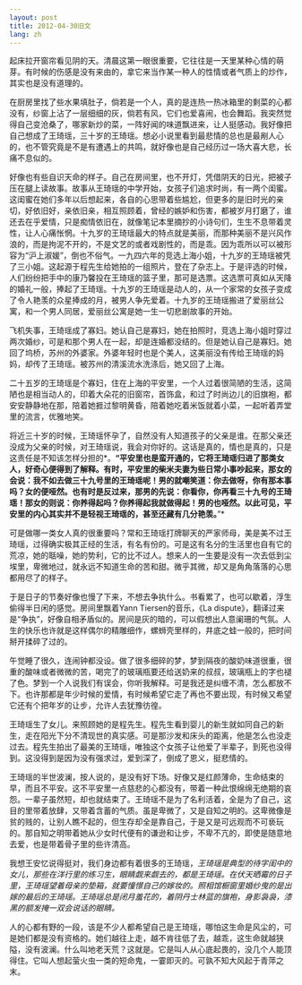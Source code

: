 ```yaml
---
layout: post
title: 2012-04-30旧文
lang: zh
---
```


起床拉开窗帘看见阴的天。清晨这第一眼很重要，它往往是一天里某种心情的萌芽。有时候的伤感是没有来由的，拿它来当作某一种人的性情或者气质上的炒作，其实也是没有道理的。

在厨房里找了些水果填肚子，倘若是一个人，真的是连热一热冰箱里的剩菜的心都没有，纱窗上沾了一层细细的灰，倘若有风，它们也爱喜闹，也会舞蹈。我突然觉得自己变沧桑了，哪家新炒的菜，一阵好闻的味道飘进来，让人挺感动。我好像把自己想成了王琦瑶，三十岁的王琦瑶。想必小说里看到最悲情的总也是最剐人心的，也不管究竟是不是有遭遇上的共鸣，就好像也是自己经历过一场大喜大悲，长痛不息似的。

好像也有些自识天命的样子。自己在房间里，也不开灯，凭借阴天的日光，把被子压在腿上读故事。故事从王琦瑶的中学开始，女孩子们追求时尚，有一两个闺蜜。这闺蜜在她们多年以后想起来，各自的心思带着些尴尬，但更多的是旧时光的亲切，好依旧好，亲依旧亲，相互照顾着，曾经的嫉妒和伤害，都被岁月打磨了，谁还去在乎爱情，只是痴情依旧在，就像笔记本里摘抄的小诗句们，生生不息带着灵性，让人心痛怅惘。十九岁的王琦瑶最大的特点就是美丽，而那种美丽不是兴风作浪的，而是拘泥不开的，不是文艺的或者戏剧性的，而是乖。因为乖所以可以被形容为“沪上淑媛”，倒也不俗气。一九四六年的竞选上海小姐，十九岁的王琦瑶被凭了三小姐。这起源于程先生给她拍的一组照片，登在了杂志上。于是评选的时候，人们纷纷把手中的康乃馨投在王琦瑶的篮子里，那可是选票。这选票可真如从天降的婚礼一般，捧起了王琦瑶。十九岁的王琦瑶是动人的，从一个家常的女孩子变成了令人艳羡的众星捧成的月，被男人争先爱着。十九岁的王琦瑶搬进了爱丽丝公寓，和一个男人同居，爱丽丝公寓是她一生一切悲剧故事的开始。

飞机失事，王琦瑶成了寡妇。她认自己是寡妇，她在拍照时，竞选上海小姐时穿过两次婚纱，可是和那个男人在一起，却是连婚都没结的。但是她认自己是寡妇。她回了坞桥，苏州的外婆家。外婆年轻时也是个美人，这美丽没有传给王琦瑶的妈妈，却传了王琦瑶。被苏州的清溪流水洗涤后，她又回了上海。

二十五岁的王琦瑶是个寡妇，住在上海的平安里，一个人过着很简陋的生活，这简陋也是相当动人的，印着大朵花的旧窗帘，首饰盒，和过了时尚边儿的旧旗袍，都安安静静地在那，陪着她捱过黎明黄昏，陪着她吃着米饭就着小菜，一起听着弄堂里的流言，优雅地笑。

将近三十岁的时候，王琦瑶怀孕了，自然没有人知道孩子的父亲是谁。在那父亲还没成为父亲的时候，对王琦瑶说，我会对你好的。这话是真的，情也是真的，只是这责任是不知该怎样分担的*。**“**平安里也是蛮开通的，它将王琦瑶归进了那类女人，好奇心便得到了解释。有时，平安里的柴米夫妻为些日常小事吵起来，那女的会说：我不如去做三十九号里的王琦瑶呢！男的就嘲笑道：你去做呀，你有那本事吗？女的便哑然。也有时是反过来，那男的先说：你看你，你再看三十九号的王琦瑶！那女的则说：你养得起吗？你养得起我就做得起！男的也哑然。以此可见，平安里的内心其实并不是轻视王琦瑶的，甚至还藏有几分艳羡**。**”*

可是做哪一类女人真的很重要吗？常和王琦瑶打牌聊天的严家师母，美是美不过王琦瑶，过得确实极其正经的生活，有名有份的。可是这有名分的生活里也自有它的荒凉，她的聒噪，她的势利，它的比不过人。想来人的一生要是没有一次去低到尘埃里，卑微地过，就永远不知道生命的苦和甜。微乎其微，却又是角角落落的心思都用尽了的样子。

于是日子的节奏好像也慢了下来，不想去争执什么。书看累了，也可以歇着，浮生偷得半日闲的感觉。房间里飘着Yann Tiersen的音乐，《La dispute》，翻译过来是“争执”，好像自相矛盾似的。房间是灰的暗的，可以假想出人意阑珊的气氛。人生的快乐也许就是这样偶尔的精雕细作，螺蛳壳里样的，井底之蛙一般的，把时间掰开揉碎了过的。

午觉睡了很久，连闹钟都没设。做了很多细碎的梦，梦到隔夜的酸奶味道很重，很重的酸味或者微微的苦，喝完了的玻璃瓶要还给送奶来的叔叔，玻璃瓶上的字也褪了色。梦到一个人说我们有误会，你听我解释。可是我还是纠缠不清，怎么都放不下。也许那都是年少时候的爱情，有时候希望它走了再也不要出现，有时候又希望它还有个把年岁的让步，允许人去犹豫彷徨。

王琦瑶生了女儿。来照顾她的是程先生。程先生看到婴儿的新生就如同自己的新生，走在阳光下分不清现世的真实感。可是那沙发和床头的距离，他是怎么也没走过去。程先生拍出了最美的王琦瑶，唯独这个女孩子让他爱了半辈子，到死也没得到。这没得到是因为没有强求过，爱到深了，倒成了恩义，挺悲情的。

王琦瑶的半世波澜，按人说的，是没有好下场。好像又是红颜薄命，生命结束的早，而且不平安。这不平安里一点慈悲的心都没有，带着一种此恨绵绵无绝期的哀怨。一辈子虽然短，却也就结束了。王琦瑶不是为了名利活着，全是为了自己，这目的里带着放肆，又带着含蓄的气质。虽是卑微了，又是自知之明的。这卑微像是贫的贱的，让别人瞧不起的，但生存却全是靠自己，于是又是可远观而不可亵玩的。那自知之明带着她从少女时代便有的谦逊和让步，不卑不亢的，即使是随意地去爱，也是带着骨子里的些许清高。

我想王安忆说得挺对，我们身边都有着很多的王琦瑶，*王琦瑶是典型的待字闺中的女儿，那些在洋行里的练习生，眼睛觑来觑去的，都是王琦瑶。在伏天晒霉的日子里，王琦瑶望着母亲的垫箱，就要憧憬自己的嫁妆的。照相馆橱窗里婚纱曳的是出嫁的最后的王琦瑶。王琦瑶总是闭月羞花的，着阴丹士林蓝的旗袍，身影袅袅，漆黑的额发掩一双会说话的眼睛。*

 人的心都有野的一段，该是不少人都希望自己是王琦瑶，哪怕这生命是风尘的，可是她们都是没有资格的。她们越往上走，越不肯往低了去，越乖，这生命就越狭隘，没有波澜。什么叫地老天荒？这就是。它是叫人从心底起畏的，没几个人能顶得住。它叫人想起萤火虫一类的短命鬼，一霎即灭的。可孰不知大风起于青萍之末。